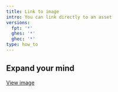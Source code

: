 ```yaml
---
title: Link to image
intro: You can link directly to an asset
versions:
  fpt: '*'
  ghes: '*'
  ghec: '*'
type: how_to
---
```


## Expand your mind

[View image](/assets/images/_fixtures/screenshot.png)
